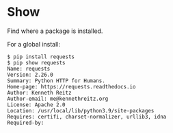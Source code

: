 # Show

Find where a package is installed.

For a global install:

```console
$ pip install requests
$ pip show requests
Name: requests
Version: 2.26.0
Summary: Python HTTP for Humans.
Home-page: https://requests.readthedocs.io
Author: Kenneth Reitz
Author-email: me@kennethreitz.org
License: Apache 2.0
Location: /usr/local/lib/python3.9/site-packages
Requires: certifi, charset-normalizer, urllib3, idna
Required-by: 
```
